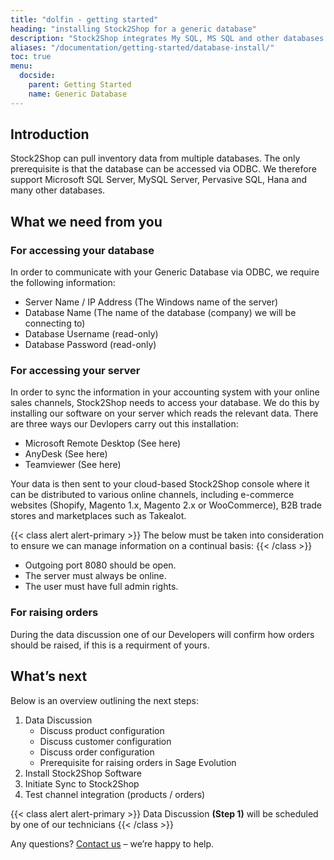 ```yaml
---
title: "dolfin - getting started"
heading: "installing Stock2Shop for a generic database"
description: "Stock2Shop integrates My SQL, MS SQL and other databases to Magento, Shopify, WooCommerce and our B2B ordering platform. Find out more!"
aliases: "/documentation/getting-started/database-install/"
toc: true
menu:
  docside:
    parent: Getting Started
    name: Generic Database
---
```


## Introduction
Stock2Shop can pull inventory data from multiple databases. The only prerequisite is that the database can be accessed via ODBC. We therefore support Microsoft SQL Server, MySQL Server, Pervasive SQL, Hana and many other databases.

## What we need from you

### For accessing your database
In order to communicate with your Generic Database via ODBC, we require the following information:

- Server Name / IP Address (The Windows name of the server)
- Database Name (The name of the database (company) we will be connecting to)
- Database Username (read-only)
- Database Password (read-only)

### For accessing your server
In order to sync the information in your accounting system with your online sales channels, Stock2Shop needs to access your database. We do this by installing our software on your server which reads the relevant data. There are three ways our Devlopers carry out this installation:

- Microsoft Remote Desktop (See here)
- AnyDesk (See here)
- Teamviewer (See here)

Your data is then sent to your cloud-based Stock2Shop console where it can be distributed to various online channels, including e-commerce websites (Shopify, Magento 1.x, Magento 2.x or WooCommerce), B2B trade stores and marketplaces such as Takealot.

{{< class alert alert-primary >}}
The below must be taken into consideration to ensure we can manage information on a continual basis:
{{< /class >}}

- Outgoing port 8080 should be open.
- The server must always be online.
- The user must have full admin rights.

### For raising orders
During the data discussion one of our Developers will confirm how orders should be raised, if this is a requirment of yours.

## What’s next
Below is an overview outlining the next steps:

1. Data Discussion
    - Discuss product configuration
    - Discuss customer configuration
    - Discuss order configuration
    - Prerequisite for raising orders in Sage Evolution
2. Install Stock2Shop Software
3. Initiate Sync to Stock2Shop
4. Test channel integration (products / orders)

{{< class alert alert-primary >}}
Data Discussion **(Step 1)** will be scheduled by one of our technicians
{{< /class >}}

Any questions? [Contact us](/contact-us) – we’re happy to help.